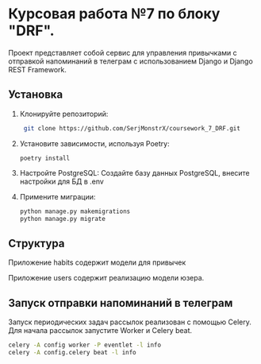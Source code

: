 # Курсовая работа №7 по блоку "DRF".

Проект представляет собой сервис для управления привычками с отправкой напоминаний в телеграм
с использованием Django и Django REST Framework.


## Установка

1. Клонируйте репозиторий:
   ```bash
    git clone https://github.com/SerjMonstrX/coursework_7_DRF.git
   
2. Установите зависимости, используя Poetry:

       poetry install

3. Настройте PostgreSQL:
Создайте базу данных PostgreSQL, внесите настройки для БД в .env

4. Примените миграции:
    ```bash
    python manage.py makemigrations
    python manage.py migrate

## Структура

Приложение habits содержит модели для привычек

Приложение users содержит реализацию модели юзера.

## Запуск отправки напоминаний в телеграм

Запуск периодических задач рассылок реализован с помощью Celery.
Для начала рассылок запустите Worker и Celery beat.
   ```bash
   celery -A config worker -P eventlet -l info
   celery -A config.celery beat -l info

